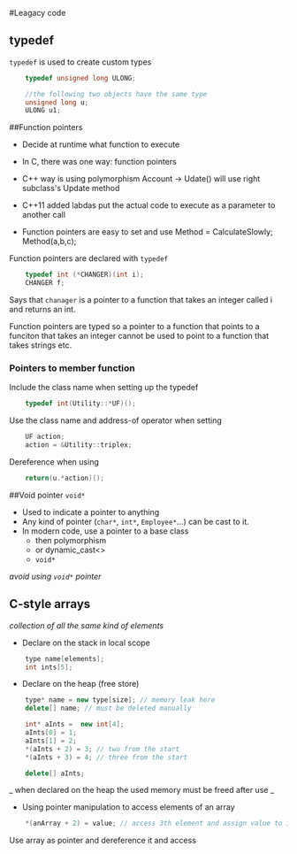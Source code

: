 #Leagacy code

## typedef

`typedef` is used to create custom types
```c++
    typedef unsigned long ULONG;

    //the following two objects have the same type
    unsigned long u;
    ULONG u1;
```

##Function pointers

* Decide at runtime what function to execute
* In C, there was one way: function pointers
* C++ way is using polymorphism
    Account -> Udate() will use right subclass's Update method
* C++11 added labdas
    put the actual code to execute as a parameter to another call

* Function pointers are easy to set and use
    Method = CalculateSlowly;
    Method(a,b,c);

Function pointers are declared with `typedef`

```c++
    typedef int (*CHANGER)(int i);
    CHANGER f;
```

Says that `chanager` is a pointer to a function that takes an
integer called i and returns an int.

Function pointers are typed so a pointer to a function
that points to a funciton that takes an integer cannot be
used to point to a function that takes strings etc.

### Pointers to member function

Include the class name when setting up the typedef

```c++
    typedef int(Utility::*UF)();
```
Use the class name and address-of operator when setting

```c++
    UF action;
    action = &Utility::triplex;
```
Dereference when using

```c++
    return(u.*action)();
```

##Void pointer `void*`

* Used to indicate a pointer to anything
* Any kind of pointer (`char*`, `int*`, `Employee*`...) can be cast to it.
* In modern code, use a pointer to a base class
  - then polymorphism
  - or dynamic_cast<>
  - `void*`

_avoid using `void*` pointer_

## C-style arrays

_collection of all the same kind of elements_

* Declare on the stack in local scope

```c++
    type name[elements];
    int ints[5];
```
* Declare on the heap (free store)

```c++
    type* name = new type[size]; // memory leak here
    delete[] name; // must be deleted manually

    int* aInts =  new int[4];
    aInts[0] = 1;
    aInts[1] = 2;
    *(aInts + 2) = 3; // two from the start
    *(aInts + 3) = 4; // three from the start

    delete[] aInts;
```
_ when declared on the heap the used memory must be freed after use _

* Using pointer manipulation to access elements of an array

```c++
    *(anArray + 2) = value; // access 3th element and assign value to it
```
Use array as pointer and dereference it and access



